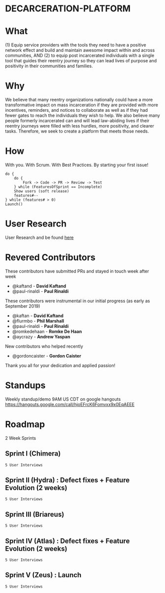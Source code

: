 # DECARCERATION-PLATFORM
# What
(1) Equip service providers with the tools they need to have a positive network effect and build and maintain awesome impact within and across communities, AND (2) to equip post incarcerated individuals with a single tool that guides their reentry journey so they can lead lives of purpose and positivity in their communities and families.

# Why
We believe that many reentry organizations nationally could have a more transformative impact on mass incarceration if they are provided with more incentives, reminders, and notices to collaborate as well as if they had fewer gates to reach the individuals they wish to help. We also believe many people formerly incarcerated can and will lead law-abiding lives if their reentry journeys were filled with less hurdles, more positivity, and clearer tasks. Therefore, we seek to create a platform that meets those needs.

# How
With you.
With Scrum.
With Best Practices.
By starting your first issue!

```
do {
    do {
        Fork -> Code -> PR -> Review -> Test
    } while (FeaturesOfSprint == Incomplete)
    Show users (soft release)
    features#--
} while (features# > 0)
Launch()
```

# User Research
User Research and be found [here](https://docs.google.com/document/d/1T5tx78YrjtgtUsQMM7hu6QfJPlwbWESn3ZhBSLw504o/edit#heading=h.y6qihjxpo44m)

# Revered Contributors
These contributors have submitted PRs and stayed in touch week after week

* @kaftand - **David Kaftand**
* @paul-rinaldi - **Paul Rinaldi**
    
These contributors were instrumental in our initial progress (as early as September 2019)

* @kaftan - **David Kaftand**
* @flurmbo - **Phil Marshall**
* @paul-rinaldi - **Paul Rinaldi**
* @romkedehaan - **Romke De Haan**
* @aycrazy - **Andrew Yaspan**

New contributors who helped recently

* @gordoncaister - **Gordon Caister**

Thank you all for your dedication and applied passion!

# Standups

Weekly standup/demo 9AM US CDT on google hangouts
https://hangouts.google.com/call/hjoEFrcK6Fomvxx9x0EqAEEE

# Roadmap
2 Week Sprints
## Sprint I (Chimera)
    5 User Interviews
## Sprint II (Hydra) : Defect fixes + Feature Evolution (2 weeks)
    5 User Interviews
## Sprint III (Briareus)
    5 User Interviews
## Sprint IV (Atlas) : Defect fixes + Feature Evolution (2 weeks)
    5 User Interviews
## Sprint V (Zeus) : Launch
    5 User Interviews

